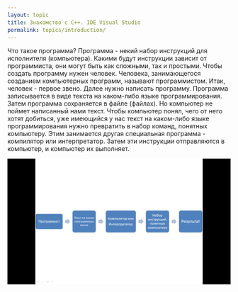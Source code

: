 ```yaml
---
layout: topic
title: Знакомство с C++. IDE Visual Studio
permalink: topics/introduction/
---
```


Что такое программа? Программа - некий набор инструкций для исполнителя (компьютера). Какими будут инструкции зависит от программиста, они могут быть как сложными, так и простыми. Чтобы создать программу нужен человек. Человека, занимающегося созданием компьютерных программ, называют программистом. Итак, человек - первое звено. Далее нужно написать программу. Программа записывается в виде текста на каком-либо языке программирования. Затем программа сохраняется в файле (файлах). Но компьютер не поймет написанный нами текст. Чтобы компьютер понял, чего от него хотят добиться, уже имеющийся у нас текст на каком-либо языке программирования нужно превратить в набор команд, понятных компьютеру. Этим занимается другая специальная программа - компилятор или интерпретатор. Затем эти инструкции отправляются в компьютер, и компьютер их выполняет.

![Создание программ](Creation.png)
